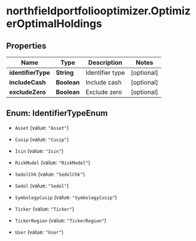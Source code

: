 # northfieldportfoliooptimizer.OptimizerOptimalHoldings

## Properties

Name | Type | Description | Notes
------------ | ------------- | ------------- | -------------
**identifierType** | **String** | Identifier type | [optional] 
**includeCash** | **Boolean** | Include cash | [optional] 
**excludeZero** | **Boolean** | Exclude zero | [optional] 



## Enum: IdentifierTypeEnum


* `Asset` (value: `"Asset"`)

* `Cusip` (value: `"Cusip"`)

* `Isin` (value: `"Isin"`)

* `RiskModel` (value: `"RiskModel"`)

* `SedolChk` (value: `"SedolChk"`)

* `Sedol` (value: `"Sedol"`)

* `SymbologyCusip` (value: `"SymbologyCusip"`)

* `Ticker` (value: `"Ticker"`)

* `TickerRegion` (value: `"TickerRegion"`)

* `User` (value: `"User"`)




